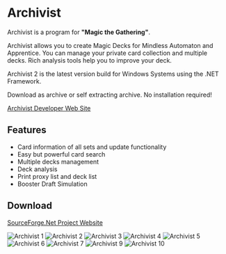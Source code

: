 # Archivist
Archivist is a program for **"Magic the Gathering"**.

Archivist allows you to create Magic Decks for Mindless Automaton and Apprentice. You can manage your private card collection and multiple decks. Rich analysis tools help you to improve your deck.

Archivist 2 is the latest version build for Windows Systems using the .NET Framework.

Download as archive or self extracting archive. No installation required!

[Archivist Developer Web Site](https://www.spech.de/)

## Features
- Card information of all sets and update functionality
- Easy but powerful card search
- Multiple decks management
- Deck analysis
- Print proxy list and deck list
- Booster Draft Simulation

## Download
[SourceForge.Net Project Website](https://sourceforge.net/projects/archivist/)

![Archivist 1](https://github.com/spech66/archivist/blob/master/_Screenshots/001_0.png)
![Archivist 2](https://github.com/spech66/archivist/blob/master/_Screenshots/002_0.png)
![Archivist 3](https://github.com/spech66/archivist/blob/master/_Screenshots/003_0.png)
![Archivist 4](https://github.com/spech66/archivist/blob/master/_Screenshots/004.png)
![Archivist 5](https://github.com/spech66/archivist/blob/master/_Screenshots/005.png)
![Archivist 6](https://github.com/spech66/archivist/blob/master/_Screenshots/006.png)
![Archivist 7](https://github.com/spech66/archivist/blob/master/_Screenshots/007.png)
![Archivist 9](https://github.com/spech66/archivist/blob/master/_Screenshots/009.png)
![Archivist 10](https://github.com/spech66/archivist/blob/master/_Screenshots/010.png)

